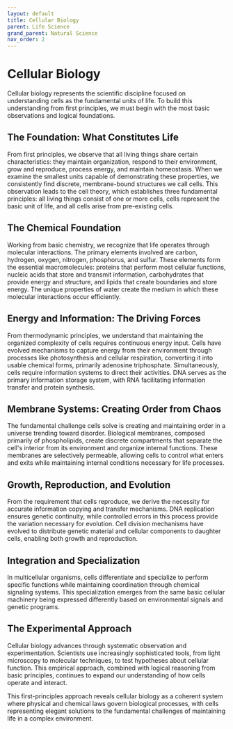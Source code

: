 ```yaml
---
layout: default
title: Cellular Biology
parent: Life Science
grand_parent: Natural Science
nav_order: 2
---
```


# Cellular Biology

Cellular biology represents the scientific discipline focused on understanding cells as the fundamental units of life. To build this understanding from first principles, we must begin with the most basic observations and logical foundations.

## The Foundation: What Constitutes Life

From first principles, we observe that all living things share certain characteristics: they maintain organization, respond to their environment, grow and reproduce, process energy, and maintain homeostasis. When we examine the smallest units capable of demonstrating these properties, we consistently find discrete, membrane-bound structures we call cells. This observation leads to the cell theory, which establishes three fundamental principles: all living things consist of one or more cells, cells represent the basic unit of life, and all cells arise from pre-existing cells.

## The Chemical Foundation

Working from basic chemistry, we recognize that life operates through molecular interactions. The primary elements involved are carbon, hydrogen, oxygen, nitrogen, phosphorus, and sulfur. These elements form the essential macromolecules: proteins that perform most cellular functions, nucleic acids that store and transmit information, carbohydrates that provide energy and structure, and lipids that create boundaries and store energy. The unique properties of water create the medium in which these molecular interactions occur efficiently.

## Energy and Information: The Driving Forces

From thermodynamic principles, we understand that maintaining the organized complexity of cells requires continuous energy input. Cells have evolved mechanisms to capture energy from their environment through processes like photosynthesis and cellular respiration, converting it into usable chemical forms, primarily adenosine triphosphate. Simultaneously, cells require information systems to direct their activities. DNA serves as the primary information storage system, with RNA facilitating information transfer and protein synthesis.

## Membrane Systems: Creating Order from Chaos

The fundamental challenge cells solve is creating and maintaining order in a universe trending toward disorder. Biological membranes, composed primarily of phospholipids, create discrete compartments that separate the cell's interior from its environment and organize internal functions. These membranes are selectively permeable, allowing cells to control what enters and exits while maintaining internal conditions necessary for life processes.

## Growth, Reproduction, and Evolution

From the requirement that cells reproduce, we derive the necessity for accurate information copying and transfer mechanisms. DNA replication ensures genetic continuity, while controlled errors in this process provide the variation necessary for evolution. Cell division mechanisms have evolved to distribute genetic material and cellular components to daughter cells, enabling both growth and reproduction.

## Integration and Specialization

In multicellular organisms, cells differentiate and specialize to perform specific functions while maintaining coordination through chemical signaling systems. This specialization emerges from the same basic cellular machinery being expressed differently based on environmental signals and genetic programs.

## The Experimental Approach

Cellular biology advances through systematic observation and experimentation. Scientists use increasingly sophisticated tools, from light microscopy to molecular techniques, to test hypotheses about cellular function. This empirical approach, combined with logical reasoning from basic principles, continues to expand our understanding of how cells operate and interact.

This first-principles approach reveals cellular biology as a coherent system where physical and chemical laws govern biological processes, with cells representing elegant solutions to the fundamental challenges of maintaining life in a complex environment.
